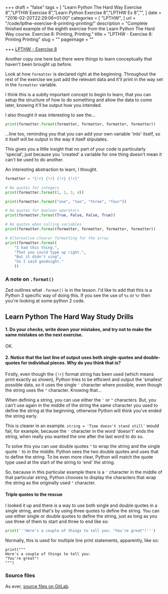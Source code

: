 +++
draft = "false"
tags = [
  "Learn Python The Hard Way Exercise 8","LPTHW Exercise 8","Learn Python Exercise 8","LPTHW Ex 8","",
]
date = "2016-02-20T22:29:06+01:00"
categories = [
  "LPTHW",
]
url = "/code/lpthw-exercise-8-printing-printing/"
description = "Complete finished example of the eighth exercise from the Learn Python The Hard Way course. Exercise 8: Printing, Printing."
title = "LPTHW - Exercise 8: Printing Printing"
slug = ""
pageimage = ""

+++
[LPTHW - Exercise 8](http://learnpythonthehardway.org/book/ex8.html)

Another copy one here but there were things to learn conceptually that haven't been brought up before. 

Look at how `formatter` is declared right at the beginning. Throughout the rest of the exercise we just add the relevant data and it'll print in the way set in the `formatter` variable. 

I think this is a subtly important concept to begin to learn, that you can setup the structure of how to do something and allow the data to come later, knowing it'll be output how you intended. 

I also thought it was interesting to see the...

```python
print(formatter.format(formatter, formatter, formatter, formatter))
``` 

...line too, reminding you that you can add your own variable 'into' itself, so it itself will be output in the way it itself stipulates. 

This gives you a little insight that no part of your code is particularly 'special', just because you 'created' a variable for one thing doesn't mean it can't be used to do another. 

An interesting abstraction to learn, I thought. 
 
```python
formatter = "{!r} {!r} {!r} {!r}"

# No quotes for integers
print(formatter.format(1, 2, 3, 4))

print(formatter.format("one", "two", "three", "four"))

# No quotes for boolean operators
print(formatter.format(True, False, False, True))

# No quotes when calling variables
print(formatter.format(formatter, formatter, formatter, formatter))

# Alternative clearer formatting for the array
print(formatter.format(
    "I had this thing.",
    "That you could type up right.",
    "But it didn't sing",
    "So I said goodnight."
    ))
```

### A note on `.format()`

Zed outlines what `.format()` is in the lesson. I'd like to add that this is a Python 3 specific way of doing this. If you see the use of `%s` or `%r` then you're looking at some python 2 code. 

## Learn Python The Hard Way Study Drills

#### 1. Do your checks, write down your mistakes, and try not to make the same mistakes on the next exercise.

OK.

#### 2. Notice that the last line of output uses both single-quotes and double-quotes for individual pieces. Why do you think that is?

Firstly, even though the `{!r}` format string has been used (which means print exactly as shown), Python tries to be efficient and output the 'smallest' possible data, so it uses the single `'` character where possible, even though the string uses the `"` character. Knowing that...

When defining a string, you can use either the `'` or `"` characters. But, you can't use again in the middle of the string the same character you used to define the string at the beginning, otherwise Python will think you've ended the string early. 

This is clearer in an example. `string = 'Time doesn't stand still'` would fail, for example, because the `'` character in the word 'doesn't' ends the string, when really you wanted the one after the last word to do so.

To solve this you can use double quotes `"` to wrap the string and the single quote `'` to in the middle. Python sees the two double quotes and uses that to define the string. To be even more clear, Python will match the quote type used at the start of the string to 'end' the string. 

So, because in this particular example there is a `'` character in the middle of that particular string, Python chooses to display the characters that wrap the string as the originally used `"` character.

#### Triple quotes to the rescue

I looked it up and there *is* a way to use both single and double quotes in a single string, and that's by using three quotes to define the string. You can use either single or double quotes to define the string, just as long as you use three of them to start and three to end like so:

```python
print('''Here's a couple of things to tell you: "You're great"!''')
```

Normally, this is used for multiple line print statements, apparently, like so:
 
```
print("""
Here's a couple of things to tell you: 
"You're great"!
""")
``` 

### Source files

As ever, [source files on GitLab](https://gitlab.com/josharcher/LPTHW).
